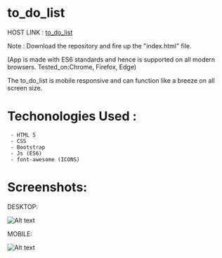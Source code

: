  
# to_do_list

HOST LINK : <a href="http://taxi-driver-snake-76274.bitballoon.com/">to_do_list</a>

Note : Download the repository and fire up the "index.html" file.

(App is made with ES6 standards and hence is supported on all modern browsers. Tested_on:Chrome, Firefox, Edge)

The to_do_list is mobile responsive and can function like a breeze on all screen size.

# Techonologies Used :

     - HTML 5
     - CSS
     - Bootstrap
     - Js (ES6)
     - font-awesome (ICONS)

# Screenshots:

DESKTOP:


![Alt text](https://github.com/divyankkarolia97/to_do_list/blob/master/SCREENSHOTS/Screenshot(%20Desktop%20).jpg "Screenshot(Desktop)")

MOBILE:


![Alt text](https://github.com/divyankkarolia97/to_do_list/blob/master/SCREENSHOTS/Screenshot(%20Mobile%20).PNG "Screenshot(Desktop)")

